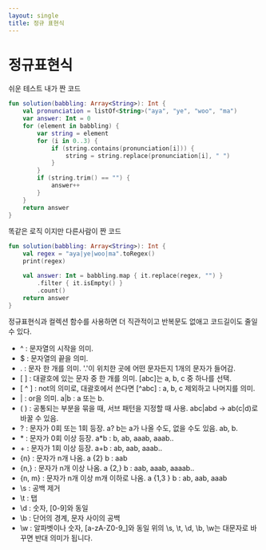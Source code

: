 ```yaml
---
layout: single
title: 정규 표현식
---
```


# 정규표현식

쉬운 테스트 내가 짠 코드
```kotlin
fun solution(babbling: Array<String>): Int {
    val pronunciation = listOf<String>("aya", "ye", "woo", "ma")
    var answer: Int = 0
    for (element in babbling) {
        var string = element
        for (i in 0..3) {
            if (string.contains(pronunciation[i])) {
                string = string.replace(pronunciation[i], " ")
            }
        }
        if (string.trim() == "") {
            answer++
        }
    }
    return answer
}
```

똑같은 로직 이지만 다른사람이 짠 코드 
```kotlin
fun solution(babbling: Array<String>): Int {
    val regex = "aya|ye|woo|ma".toRegex()
    print(regex)

    val answer: Int = babbling.map { it.replace(regex, "") }
        .filter { it.isEmpty() }
        .count()
    return answer
}
```

정규표현식과 컬렉션 함수를 사용하면 더 직관적이고 반복문도 없애고 코드길이도 줄일수 있다.

- &#94;  : 문자열의 시작을 의미.
- $   : 문자열의 끝을 의미.
- .   : 문자 한 개를 의미. '.'이 위치한 곳에 어떤 문자든지 1개의 문자가 들어감.
- &#91; &#93;   : 대괄호에 있는 문자 중 한 개를 의미. [abc]는 a, b, c 중 하나를 선택.
- &#91; &#94; &#93;  : not의 의미로, 대괄호에서 쓴다면 [^abc] : a, b, c 제외하고 나머지를 의미.
- |   : or을 의미. a|b : a 또는 b.
- &#40; &#41;   : 공통되는 부분을 묶을 때, 서브 패턴을 지정할 때 사용. abc|abd -> ab(c|d)로 바꿀 수 있음.
- ?   : 문자가 0회 또는 1회 등장. a? b는 a가 나올 수도, 없을 수도 있음. ab, b.
- &#42;  : 문자가 0회 이상 등장. a*b : b, ab, aaab, aaab..
- &#43;  : 문자가 1회 이상 등장. a+b : ab, aab, aaab..
- {n}   : 문자가 n개 나옴. a {2} b : aab
- {n,}  : 문자가 n개 이상 나옴. a {2,} b : aab, aaab, aaaab..
- {n, m}  : 문자가 n개 이상 m개 이하로 나옴. a {1,3 } b : ab, aab, aaab
- \s  : 공백 제거
- \t  : 탭
- \d  : 숫자, [0-9]와 동일
- \b  : 단어의 경계, 문자 사이의 공백
- \w  : 알파벳이나 숫자, [a-zA-Z0-9_]와 동일 위의 \s, \t, \d, \b, \w는 대문자로 바꾸면 반대 의미가 됩니다. 

